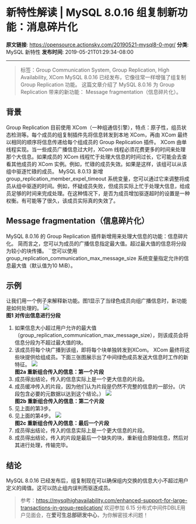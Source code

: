 # 新特性解读 | MySQL 8.0.16 组复制新功能：消息碎片化

**原文链接**: https://opensource.actionsky.com/20190521-mysql8-0-mgr/
**分类**: MySQL 新特性
**发布时间**: 2019-05-21T01:29:34-08:00

---

> 标签：Group Communication System, Group Replication, High Availability, XCom
MySQL 8.0.16 已经发布，它像往常一样增强了组复制 Group Replication 功能。
这篇文章介绍了 MySQL 8.0.16 为 Group Replication 带来的新功能：
Message fragmentation（信息碎片化）。
## 背景
Group Replication 目前使用 XCom（一种组通信引擎），特点：原子性，组员状态检测等。每个成员的组复制插件先将信息转发到本地 XCom，再由 XCom 最终以相同的顺序将信息传递给每个组成员的 Group Replication 插件。
XCom 由单线程实现。当一些成员广播信息过大时，XCom 线程必须花费更多的时间来处理那个大信息。如果成员的 XCom 线程忙于处理大信息的时间过长，它可能会去查看其他成员的 XCom 实例。例如，忙碌的成员失效。如果是这样，该组可以从该组中驱逐忙碌的成员。
MySQL 8.0.13 新增  group_replication_member_expel_timeout  系统变量，您可以通过它来调整将成员从组中驱逐的时间。例如，怀疑成员失败，但成员实际上忙于处理大信息，给成员足够的时间来完成处理。在这种情况下，是否为成员增加驱逐超时的设置是一种权衡。有可能等了很久，该成员实际真的失效了。
## Message fragmentation（信息碎片化）
MySQL 8.0.16 的 Group Replication 插件新增用来处理大信息的功能：信息碎片化。
简而言之，您可以为成员的广播信息指定最大值。超过最大值的信息将分段为较小的块传播。
``您可以使用  group_replication_communication_max_message_size  系统变量指定允许的信息最大值（默认值为10 MiB）。
## 示例
让我们用一个例子来解释新功能。图1显示了当绿色成员向组广播信息时，新功能是如何处理的。
![](https://opensource.actionsky.com/wp-content/uploads/2019/05/图1.png)											
**图1 对传出信息进行分段**
1. 如果信息大小超过用户允许的最大值（group_replication_communication_max_message_size），则该成员会将信息分段为不超过最大值的块。
2. 该成员将每个块广播到该组，即将每个块单独转发到XCom。
XCom 最终将这些块提供给组成员。下面三张图展示出了中间绿色成员发送大信息时工作的新特征。
![](https://opensource.actionsky.com/wp-content/uploads/2019/05/图2a-1024x429.png)											
**图2a 重新组合传入的信息：第一个片段**
3. 成员得出结论，传入的信息实际上是一个更大信息的片段。
4. 成员缓冲传入的片段，因为他们认为片段是仍然不完整的信息的一部分。（片段包含必要的元数据以达到这个结论。）
![](https://opensource.actionsky.com/wp-content/uploads/2019/05/图2b.png)											
**图2b 重新组合传入的信息：第二个片段**
5. 见上面的第3步。
6. 见上面的第4步。
![](https://opensource.actionsky.com/wp-content/uploads/2019/05/图2c-1024x429.png)											
**图2c 重新组合传入的信息：最后一个片段**
7. 成员得出结论，传入的信息实际上是一个更大信息的片段。
8. 成员得出结论，传入的片段是最后一个缺失的块，重新组合原始信息，然后对其进行处理，传输完毕。
## 结论
MySQL 8.0.16 已经发布后，组复制现在可以确保组内交换的信息大小不超过用户定义的阈值。这可以防止组内误判而驱逐成员。
> 参考：https://mysqlhighavailability.com/enhanced-support-for-large-transactions-in-group-replication/
欢迎参加 6.15 分布式中间件DBLE用户见面会，在**爱可生总部研发中心**，为你解密技术问题！